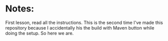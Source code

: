 # Notes:

First lesson, read all the instructions. This is the second time I've made
this repository because I accidentally his the build with Maven button while doing the setup.
So here we are.
